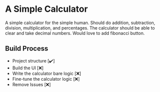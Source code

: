 # A Simple Calculator
A simple calculator for the simple human. Should do addition, subtraction, division, multiplication, and percentages. The calculator should be able to clear and take decimal numbers. Would love to add fibonacci button.

## Build Process
- Project structure [✔️]
- Build the UI [❌]
- Write the calculator bare logic [❌]
- Fine-tune the calculator logic [❌]
- Remove Issues [❌]